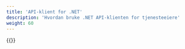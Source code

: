 ```yaml
---
title: 'API-klient for .NET'
description: 'Hvordan bruke .NET API-klienten for tjenesteeiere'
weight: 60
---
```


{{<notyetwritten>}}